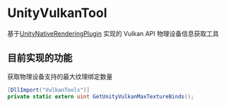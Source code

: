 # UnityVulkanTool

基于[UnityNativeRenderingPlugin](https://github.com/Unity-Technologies/NativeRenderingPlugin) 实现的 Vulkan API 物理设备信息获取工具

## 目前实现的功能

获取物理设备支持的最大纹理绑定数量

```c#
[DllImport("VulkanTools")]
private static extern uint GetUnityVulkanMaxTextureBinds();
```

